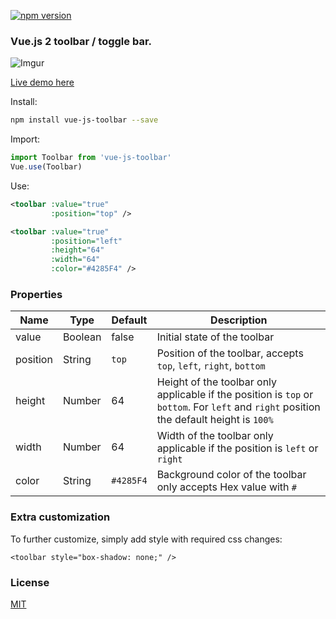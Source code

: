 [![npm version](https://badge.fury.io/js/vue-js-toolbar.svg)](https://badge.fury.io/js/vue-js-toolbar)

### Vue.js 2 toolbar / toggle bar.

![Imgur](https://i.imgur.com/TDLOOMh.png)

[Live demo here](https://vue-js-toolbar.mnagarjuna.com/)

Install:
```bash
npm install vue-js-toolbar --save
```
Import:
```javascript
import Toolbar from 'vue-js-toolbar'
Vue.use(Toolbar)
```
Use:
```xml
<toolbar :value="true"
         :position="top" />

<toolbar :value="true"
         :position="left"
         :height="64"
         :width="64"
         :color="#4285F4" />
```

### Properties

| Name      | Type              | Default    | Description                        |
| ---       | ---               | ---        | ---                                |
| value     | Boolean           | false      | Initial state of the toolbar |
| position  | String            | `top`      | Position of the toolbar, accepts `top`, `left`, `right`, `bottom` |
| height    | Number            | 64         | Height of the toolbar only applicable if the position is `top` or `bottom`. For `left` and `right` position the default height is `100%` |
| width     | Number            | 64         | Width of the toolbar only applicable if the position is `left` or `right` |
| color     | String            | `#4285F4`  | Background color of the toolbar only accepts Hex value with `#` |

### Extra customization
To further customize, simply add style with required css changes:

```vue
<toolbar style="box-shadow: none;" />
```

### License

[MIT](https://github.com/nagarjuna993/vue-js-toolbar/blob/master/LICENSE)
